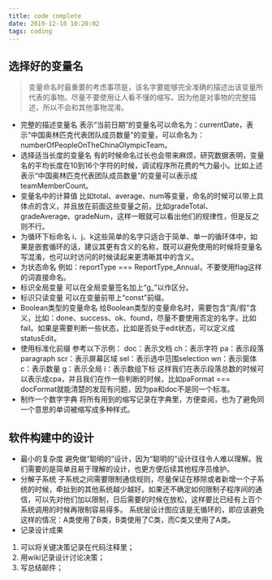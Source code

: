 ```yaml
---
title: code complete
date: 2019-12-10 10:20:02
tags: coding
---
```

## 选择好的变量名
> 变量命名时最重要的考虑事项是，该名字要能够完全准确的描述出该变量所代表的事物。尽量不要使用让人看不懂的缩写。因为他是对事物的完整描述，所以不会和其他事物混淆。
* 完整的描述变量名
表示“当前日期”的变量名可以命名为：currentDate，表示“中国奥林匹克代表团队成员数量”的变量，可以命名为：numberOfPeopleOnTheChinaOlympicTeam。
* 选择适当长度的变量名
有的时候命名过长也会带来麻烦，研究数据表明，变量名的平均长度在10到16个字符的时候，调试程序所花费的气力最小。比如上述表示“中国奥林匹克代表团队成员数量”的变量可以表示成teamMemberCount。
* 变量名中的计算值
比如total、average、num等变量，命名的时候可以带上具体点的含义，并且放在前面这些变量之前，比如gradeTotal、gradeAverage、gradeNum，这样一眼就可以看出他们的规律性，但是反之则不行。
* 为循环下标命名
i、j、k这些简单的名字只适合于简单、单一的循环体中，如果是嵌套循环的话，建议其更有含义的名称，既可以避免使用的时候将变量名写混淆，也可以时访问的时候读起来更清晰其中的含义。
* 为状态命名
例如：reportType === ReportType_Annual，不要使用flag这样的词直接命名。
* 标识全局变量
可以在全局变量签名加上“g_”以作区分。
* 标识只读变量
可以在变量前带上“const”前缀。
* Boolean类型的变量命名
给Boolean类型的变量命名时，需要包含“真/假”含义，比如：done、success、ok、found，尽量不要使用否定的名字，比如fail。如果是需要判断一些状态，比如是否处于edit状态，可以定义成statusEdit。
* 使用标准化前缀
参考以下示例：
doc：表示文档
ch：表示字符
pa：表示段落paragraph
scr：表示屏幕区域
sel：表示选中范围selection
wn：表示窗体
c：表示数量
g：表示全局
i：表示数组下标
这样我们在表示段落总数的时候可以表示成cpa，并且我们在作一些判断的时候，比如paFormat === docFormat就能清楚的发现有问题，因为pa和doc不是同一个标准。
* 制作一个数字字典
将所有用到的缩写记录在字典里，方便查阅，也为了避免同一个意思的单词被缩写成多种样式。

## 软件构建中的设计
* 最小的复杂度
避免做“聪明的”设计，因为“聪明的”设计往往令人难以理解。我们需要的是简单且易于理解的设计，也更方便后续其他程序员维护。
* 分解子系统
子系统之间需要限制通信规则，尽量保证在移除或者新增一个子系统的时候，牵扯到的其他系统越少越好。如果还不确定如何限制子程序间的通信，可以先对他们加以限制，日后需要的时候在放松，这样要比已经有上百个系统调用的时候再限制容易得多。
系统层设计图应该是无循环的，即应该避免这样的情况：A类使用了B类，B类使用了C类，而C类又使用了A类。
* 记录设计成果
1. 可以将关键决策记录在代码注释里；
1. 用wiki记录设计讨论决策；
1. 写总结邮件；